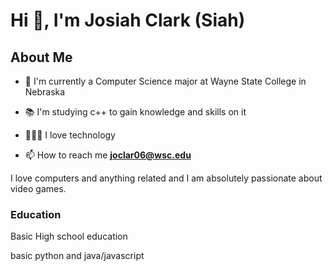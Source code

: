 # Hi 👋, I'm Josiah Clark (Siah)
## About Me

- 🏦 I'm currently a Computer Science major at Wayne State College in Nebraska

- 📚 I'm studying c++ to gain knowledge and skills on it

- 👨🏻‍💻 I love technology

- 📫 How to reach me **joclar06@wsc.edu**


I love computers and anything related and I am absolutely passionate about video games.
### Education

Basic High school education

basic python and java/javascript
